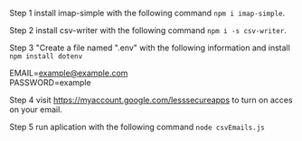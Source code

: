 Step 1 install imap-simple with the following command `npm i imap-simple`.

Step 2 install csv-writer with the following command `npm i -s csv-writer`.

Step 3  "Create a file named ".env" with the following information and install
`npm install dotenv`

EMAIL=example@example.com <br />
PASSWORD=example

Step 4 visit https://myaccount.google.com/lesssecureapps to turn on acces on your email.

Step 5 run aplication with the following command `node csvEmails.js`



